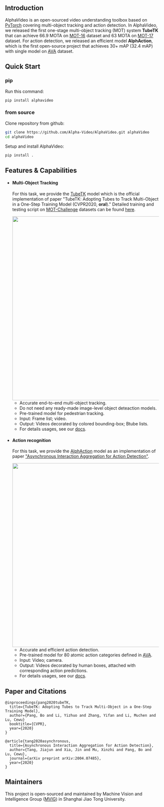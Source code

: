 ## Introduction
AlphaVideo is an open-sourced video understanding toolbox based on [PyTorch](https://pytorch.org/) covering multi-object tracking and action detection.
In AlphaVideo, we released the first one-stage multi-object tracking (MOT) system **TubeTK** that can achieve 66.9 MOTA on [MOT-16](https://motchallenge.net/results/MOT16) dataset and 63 MOTA on [MOT-17](https://motchallenge.net/results/MOT17) dataset.
For action detection, we released an efficient model **AlphAction**, which is the first open-source project that achieves 30+ mAP (32.4 mAP) with single model on [AVA](https://research.google.com/ava/) dataset.

## Quick Start
### pip
Run this command:
```shell
pip install alphavideo
```

### from source
Clone repository from github:
```bash
git clone https://github.com/Alpha-Video/AlphaVideo.git alphaVideo
cd alphaVideo
```

Setup and install AlphaVideo:
```bash
pip install .
```

## Features & Capabilities 
* #### Multi-Object Tracking
  For this task, we provide the [TubeTK](https://github.com/BoPang1996/TubeTK) model which is the official implementation of paper 
  "TubeTK: Adopting Tubes to Track Multi-Object in a One-Step Training Model (CVPR2020, **oral**)." 
  Detailed training and testing script on [MOT-Challenge](https://motchallenge.net/) datasets can be found [here](https://github.com/BoPang1996/TubeTK).
  
  <img src="https://github.com/BoPang1996/TubeTK/raw/master/assets/demo.gif" width = "600" align=center />
    
    * Accurate end-to-end multi-object tracking.
    * Do not need any ready-made image-level object deteaction models.
    * Pre-trained model for pedestrian tracking. 
    * Input: Frame list; video.
    * Output: Videos decorated by colored bounding-box; Btube lists.
    * For details usages, see our [docs](https://github.com/Alpha-Video/AlphaVideo/wiki).

* #### Action recognition

  For this task, we provide the [AlphAction](https://github.com/MVIG-SJTU/AlphAction) model as an implementation of paper ["Asynchronous Interaction Aggregation for Action Detection"](https://arxiv.org/abs/2004.07485).
  
  <img src="https://github.com/MVIG-SJTU/AlphAction/raw/master/gifs/demo2.gif" width = "600" align=center />
    
    * Accurate and efficient action detection.
    * Pre-trained model for 80 atomic action categories defined in [AVA](https://research.google.com/ava/).
    * Input: Video; camera.
    * Output: Videos decorated by human boxes, attached with corresponding action predictions.
    * For details usages, see our [docs](https://github.com/Alpha-Video/AlphaVideo/wiki).

## Paper and Citations
```
@inproceedings{pang2020tubeTK,
  title={TubeTK: Adopting Tubes to Track Multi-Object in a One-Step Training Model},
  author={Pang, Bo and Li, Yizhuo and Zhang, Yifan and Li, Muchen and Lu, Cewu}
  booktitle={CVPR},
  year={2020}
}

@article{tang2020asynchronous,
  title={Asynchronous Interaction Aggregation for Action Detection},
  author={Tang, Jiajun and Xia, Jin and Mu, Xinzhi and Pang, Bo and Lu, Cewu},
  journal={arXiv preprint arXiv:2004.07485},
  year={2020}
}
```

## Maintainers
This project is open-sourced and maintained by Machine Vision and Intelligence Group ([MVIG](http://mvig.sjtu.edu.cn)) in Shanghai Jiao Tong University.

